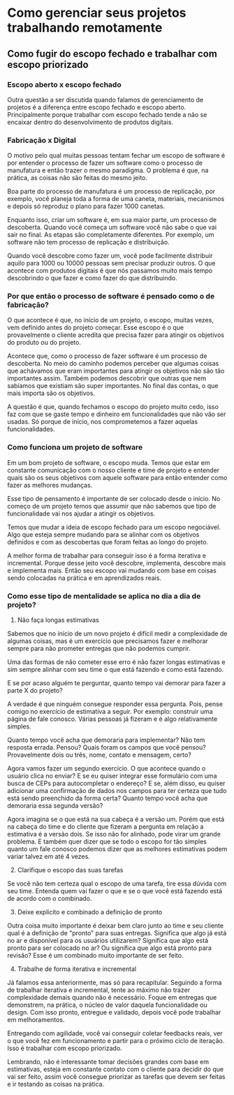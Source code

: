 # Como gerenciar seus projetos trabalhando remotamente

## Como fugir do escopo fechado e trabalhar com escopo priorizado

### Escopo aberto x escopo fechado

Outra questão a ser discutida quando falamos de gerenciamento de projetos é a diferença entre escopo fechado e escopo aberto. Principalmente porque trabalhar com escopo fechado tende a não se encaixar dentro do desenvolvimento de produtos digitais.

### Fabricação x Digital

O motivo pelo qual muitas pessoas tentam fechar um escopo de software é por entender o processo de fazer um software como o processo de manufatura e então trazer o mesmo paradigma. O problema é que, na prática, as coisas não são feitas do mesmo jeito.

Boa parte do processo de manufatura é um processo de replicação, por exemplo, você planeja toda a forma de uma caneta, materiais, mecanismos e depois só reproduz o plano para fazer 1000 canetas.

Enquanto isso, criar um software é, em sua maior parte, um processo de descoberta. Quando você começa um software você não sabe o que vai sair no final. As etapas são completamente diferentes. Por exemplo, um software não tem processo de replicação e distribuição.

Quando você descobre como fazer um, você pode facilmente distribuir aquilo para 1000 ou 10000 pessoas sem precisar produzir outros. O que acontece com produtos digitais é que nós passamos muito mais tempo descobrindo o que fazer e como fazer do que distribuindo.

### Por que então o processo de software é pensado como o de fabricação?

O que acontece é que, no início de um projeto, o escopo, muitas vezes, vem definido antes do projeto começar. Esse escopo é o que provavelmente o cliente acredita que precisa fazer para atingir os objetivos do produto ou do projeto.

Acontece que, como o processo de fazer software é um processo de descoberta. No meio do caminho podemos perceber que algumas coisas que achávamos que eram importantes para atingir os objetivos não são tão importantes assim. Também podemos descobrir que outras que nem sabíamos que existiam são super importantes. No final das contas, o que mais importa são os objetivos.

A questão é que, quando fechamos o escopo do projeto muito cedo, isso faz com que se gaste tempo e dinheiro em funcionalidades que não vão ser usadas. Só porque de início, nos comprometemos a fazer aquelas funcionalidades.

### Como funciona um projeto de software

Em um bom projeto de software, o escopo muda. Temos que estar em constante comunicação com o nosso cliente e time de projeto e entender quais são os seus objetivos com aquele software para então entender como fazer as melhores mudanças.

Esse tipo de pensamento é importante de ser colocado desde o início. No começo de um projeto temos que assumir que não sabemos que tipo de funcionalidade vai nos ajudar a atingir os objetivos.

Temos que mudar a ideia de escopo fechado para um escopo negociável. Algo que esteja sempre mudando para se alinhar com os objetivos definidos e com as descobertas que foram feitas ao longo do projeto.

A melhor forma de trabalhar para conseguir isso é a forma iterativa e incremental. Porque desse jeito você descobre, implementa, descobre mais e implementa mais. Então seu escopo vai mudando com base em coisas sendo colocadas na prática e em aprendizados reais.

### Como esse tipo de mentalidade se aplica no dia a dia de projeto?

1. Não faça longas estimativas

Sabemos que no início de um novo projeto é difícil medir a complexidade de algumas coisas, mas é um exercício que precisamos fazer e melhorar sempre para não prometer entregas que não podemos cumprir.

Uma das formas de não cometer esse erro é não fazer longas estimativas e sim sempre alinhar com seu time o que está fazendo e como está fazendo.

E se por acaso alguém te perguntar, quanto tempo vai demorar para fazer a parte X do projeto?

A verdade é que ninguém consegue responder essa pergunta. Pois, pense comigo no exercício de estimativa a seguir. Por exemplo: construir uma página de fale conosco. Várias pessoas já fizeram e é algo relativamente simples.

Quanto tempo você acha que demoraria para implementar? Não tem resposta errada. Pensou? Quais foram os campos que você pensou? Provavelmente dois ou três, nome, contato e mensagem, certo?

Agora vamos fazer um segundo exercício. O que acontece quando o usuário clica no enviar? E se eu quiser integrar esse formulário com uma busca de CEPs para autocompletar o endereço? E se, além disso, eu quiser adicionar uma confirmação de dados nos campos para ter certeza que tudo está sendo preenchido da forma certa? Quanto tempo você acha que demoraria essa segunda versão?

Agora imagina se o que está na sua cabeça é a versão um. Porém que está na cabeça do time e do cliente que fizeram a pergunta em relação a estimativa é a versão dois. Se isso não for alinhado, pode virar um grande problema. E também quer dizer que se todo o escopo for tão simples quanto um fale conosco podemos dizer que as melhores estimativas podem variar talvez em até 4 vezes.

2. Clarifique o escopo das suas tarefas

Se você não tem certeza qual o escopo de uma tarefa, tire essa dúvida com seu time. Entenda quem vai fazer o que e se o que você está fazendo está de acordo com o combinado.

3. Deixe explícito e combinado a definição de pronto

Outra coisa muito importante é deixar bem claro junto ao time e seu cliente qual é a definição de "pronto" para suas entregas. Significa que algo já está no ar e disponível para os usuários utilizarem? Significa que algo está pronto para ser colocado no ar? Ou significa que algo está pronto para revisão? Esse é um combinado muito importante de ser feito.

4. Trabalhe de forma iterativa e incremental

Já falamos essa anteriormente, mas só para recapitular. Seguindo a forma de trabalhar iterativa e incremental, tente ao máximo não trazer complexidade demais quando não é necessário. Foque em entregas que demonstrem, na prática, o núcleo de valor daquela funcionalidade ou design. Com isso pronto, entregue e validado, depois você pode trabalhar em melhoramentos.

Entregando com agilidade, você vai conseguir coletar feedbacks reais, ver o que você fez em funcionamento e partir para o próximo ciclo de iteração. Isso é trabalhar com escopo priorizado.

Lembrando, não é interessante tomar decisões grandes com base em estimativas, esteja em constante contato com o cliente para decidir do que vai ser feito, assim você consegue priorizar as tarefas que devem ser feitas e ir testando as coisas na prática.
